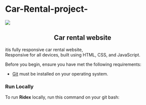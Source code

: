 # Car-Rental-project-


 
  <img src="./readme-images/project-logo.png" />

  <h2 align="center"> Car rental website</h2>

 itis fully responsive car rental website, <br />Responsive for all devices, built using HTML, CSS, and JavaScript.

Before you begin, ensure you have met the following requirements:

* [Git](https://git-scm.com/downloads "Download Git") must be installed on your operating system.

### Run Locally

To run **Ridex** locally, run this command on your git bash:

